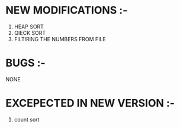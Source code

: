 # NEW MODIFICATIONS :-
1) HEAP SORT
2) QIECK SORT
3) FILTIRING THE NUMBERS FROM FILE

# BUGS :-
NONE

# EXCEPECTED IN NEW VERSION :-
1) count sort
